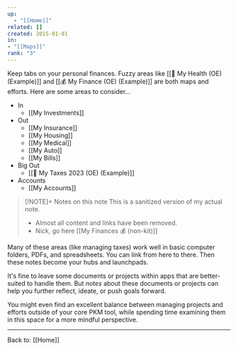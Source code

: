 ```yaml
---
up:
  - "[[Home]]"
related: []
created: 2015-01-01
in: 
- "[[Maps]]"
rank: "3"
---
```

Keep tabs on your personal finances. 
Fuzzy areas like [[🌼 My Health (OE) (Example)]] and [[💰 My Finance (OE) (Example)]] are both maps and efforts.
Here are some areas to consider...

- In
	- [[My Investments]]
- Out
	- [[My Insurance]]
	- [[My Housing]]
	- [[My Medical]]
	- [[My Auto]]
	- [[My Bills]]
- Big Out
	- [[💸 My Taxes 2023 (OE) (Example)]]
- Accounts
	- [[My Accounts]]

> [!NOTE]+ Notes on this note
> This is a sanitized version of my actual note. 
> - Almost all content and links have been removed.
> - Nick, go here [[My Finances 💰 (non-kit)]]

Many of these areas (like managing taxes) work well in basic computer folders, PDFs, and spreadsheets. You can link from here to there. Then these notes become your hubs and launchpads. 

It's fine to leave some documents or projects within apps that are better-suited to handle them. But *notes* about these documents or projects can help you further reflect, ideate, or push goals forward. 

You might even find an excellent balance between managing projects and efforts outside of your core PKM tool, while spending time examining them in this space for a more mindful perspective.

---

Back to: [[Home]]